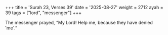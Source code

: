 +++
title = 'Surah 23, Verses 39'
date = '2025-08-27'
weight = 2712
ayah = 39
tags = ["lord", "messenger"]
+++

The messenger prayed, “My Lord! Help me, because they have denied ˹me˺.”